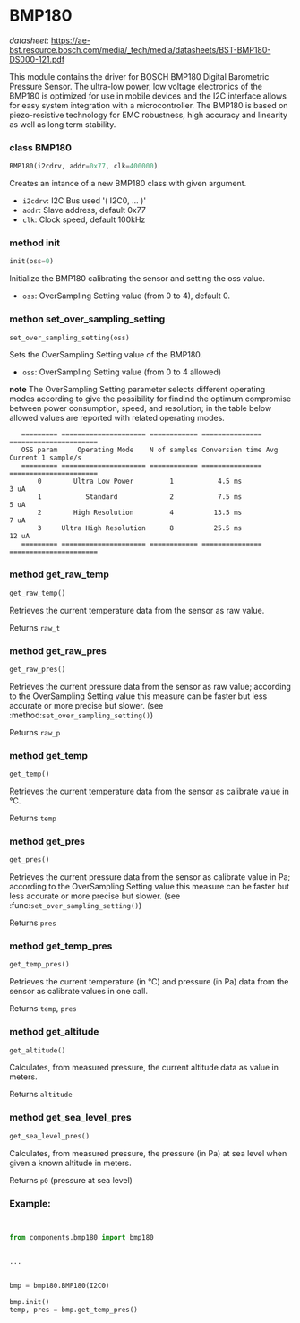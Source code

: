 # BMP180

_datasheet_: <https://ae-bst.resource.bosch.com/media/_tech/media/datasheets/BST-BMP180-DS000-121.pdf>

This module contains the driver for BOSCH BMP180 Digital Barometric Pressure Sensor. The ultra-low power, low voltage electronics of the BMP180 is optimized for use in mobile devices and the I2C interface allows for easy
system integration with a microcontroller. The BMP180 is based on piezo-resistive technology for EMC robustness, high accuracy and linearity as
well as long term stability.

### class BMP180
```python
BMP180(i2cdrv, addr=0x77, clk=400000)
```
Creates an intance of a new BMP180 class with given argument.

* `i2cdrv`: I2C Bus used '( I2C0, ... )'
* `addr`: Slave address, default 0x77
* `clk`: Clock speed, default 100kHz

### method init
```python
init(oss=0)
```

Initialize the BMP180 calibrating the sensor and setting the oss value.

* `oss`: OverSampling Setting value (from 0 to 4), default 0.


### methon set_over_sampling_setting
```python
set_over_sampling_setting(oss)
```


Sets the OverSampling Setting value of the BMP180.

* `oss`: OverSampling Setting value (from 0 to 4 allowed)

 **note** The OverSampling Setting parameter selects different operating modes according to give the possibility for findind the optimum compromise between power consumption, speed, and resolution; in the table below allowed values are reported with related operating modes.

       ========= ===================== ============ =============== ======================
       OSS param     Operating Mode    N of samples Conversion time Avg Current 1 sample/s
       ========= ===================== ============ =============== ======================
           0        Ultra Low Power         1           4.5 ms                3 uA
           1           Standard             2           7.5 ms                5 uA
           2        High Resolution         4          13.5 ms                7 uA
           3     Ultra High Resolution      8          25.5 ms               12 uA
       ========= ===================== ============ =============== ======================


### method get_raw_temp
```python
get_raw_temp()
```
Retrieves the current temperature data from the sensor as raw value.

Returns `raw_t`

### method get_raw_pres
```python
get_raw_pres()
```
Retrieves the current pressure data from the sensor as raw value; according to the OverSampling Setting value this measure can be faster but less accurate or more precise but slower. (see :method:`set_over_sampling_setting()`)

Returns `raw_p`

### method get_temp
```python
get_temp()
```
Retrieves the current temperature data from the sensor as calibrate value in °C.

Returns `temp`

### method get_pres
```python
get_pres()
```
Retrieves the current pressure data from the sensor as calibrate value in Pa; according to the OverSampling Setting value this measure can be faster but less accurate or more precise but slower. (see :func:`set_over_sampling_setting()`)

Returns `pres`

### method get_temp_pres
```python
get_temp_pres()
```
Retrieves the current temperature (in °C) and pressure (in Pa) data from the sensor as calibrate values in one call.

Returns `temp`, `pres`

### method get_altitude
```python
get_altitude()
```
Calculates, from measured pressure, the current altitude data as value in meters.

Returns `altitude`

### method get_sea_level_pres
```python
get_sea_level_pres()
```
Calculates, from measured pressure, the pressure (in Pa) at sea level when given a known altitude in meters.

Returns `p0` (pressure at sea level)




### Example:
```python


from components.bmp180 import bmp180


...


bmp = bmp180.BMP180(I2C0)
bmp.init()
temp, pres = bmp.get_temp_pres()
```
